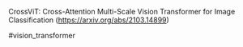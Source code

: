 CrossViT: Cross-Attention Multi-Scale Vision Transformer for Image Classification (https://arxiv.org/abs/2103.14899)

#vision_transformer 